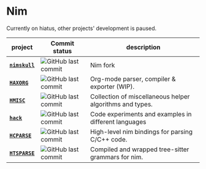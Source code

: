 

# Nim

Currently on hiatus, other projects' development is paused. 

| project                                                   | Commit status                                                                         | description                                              |
| --------------------------------------------------------- | ------------------------------------------------------------------------------------- | -------------------------------------------------------- |
| [**`nimskull`**](https://github.com/nim-works/nimskull)   | ![GitHub last commit](https://img.shields.io/github/last-commit/nim-works/nimskull)   | Nim fork |
| [**`HAXORG`**](https://github.com/haxscramper/haxorg)     | ![GitHub last commit](https://img.shields.io/github/last-commit/haxscramper/haxorg)   | Org-mode parser, compiler & exporter (WIP).                    |
| [**`HMISC`**](https://github.com/haxscramper/hmisc)       | ![GitHub last commit](https://img.shields.io/github/last-commit/haxscramper/hnimast)  | Collection of miscellaneous helper algorithms and types. |
| [**`hack`**](https://github.com/haxscramper/hack)         | ![GitHub last commit](https://img.shields.io/github/last-commit/haxscramper/hack)     | Code experiments and examples in different languages     |
| [**`HCPARSE`**](https://github.com/haxscramper/hcparse)   | ![GitHub last commit](https://img.shields.io/github/last-commit/haxscramper/hcparse)  | High-level nim bindings for parsing C/C++ code.          |
| [**`HTSPARSE`**](https://github.com/haxscramper/htsparse) | ![GitHub last commit](https://img.shields.io/github/last-commit/haxscramper/htsparse) | Compiled and wrapped tree-sitter grammars for nim.       |



